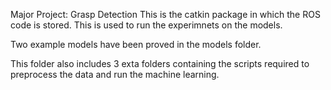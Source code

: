 Major Project: Grasp Detection
This is the catkin package in which the ROS code is stored. This is used to run the experimnets on the models.

Two example models have been proved in the models folder.

This folder also includes 3 exta folders containing the scripts required to preprocess the data and run the machine learning.
